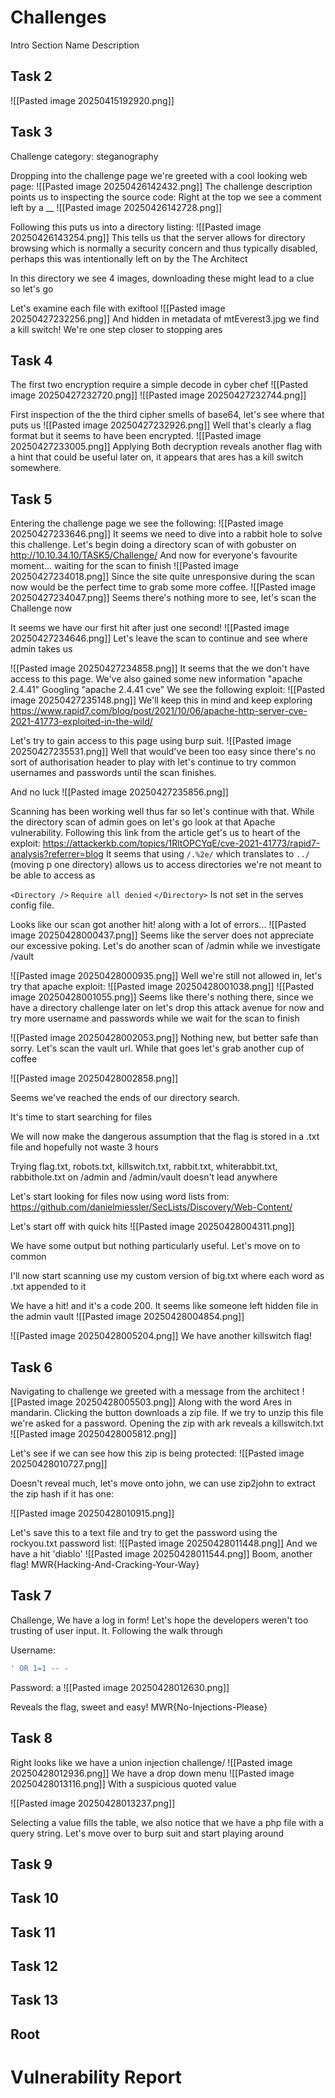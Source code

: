 
# Challenges

Intro Section
Name
Description

## Task 2
![[Pasted image 20250415192920.png]]

## Task 3
Challenge category: steganography

Dropping into the challenge page we're greeted with a cool looking web page:
![[Pasted image 20250426142432.png]]
The challenge description points us to inspecting the source code:
Right at the top we see a comment left by a __ 
![[Pasted image 20250426142728.png]]

Following this puts us into a directory listing:
![[Pasted image 20250426143254.png]]
This tells us that the server allows for directory browsing which is normally a security concern and thus typically disabled, perhaps this was intentionally left on by the The Architect

In this directory we see 4 images, downloading these might lead to a clue so let's go 

Let's examine each file with exiftool
![[Pasted image 20250427232256.png]]
And hidden in metadata of mtEverest3.jpg we find a kill switch!
We're one step closer to stopping ares

## Task 4
The first two encryption require a simple decode in cyber chef
![[Pasted image 20250427232720.png]]
![[Pasted image 20250427232744.png]]

First inspection of the the third cipher smells of base64, let's see where that puts us 
![[Pasted image 20250427232926.png]]
Well that's clearly a flag format but it seems to have been encrypted. 
![[Pasted image 20250427233005.png]]
Applying Both decryption reveals another flag with a hint that could be useful later on, it appears that ares has a kill switch somewhere. 
## Task 5
Entering the challenge page we see the following:
![[Pasted image 20250427233646.png]]
It seems we need to dive into a rabbit hole to solve this challenge. Let's begin doing a directory scan of with gobuster on http://10.10.34.10/TASK5/Challenge/
And now for everyone's favourite moment... waiting for the scan to finish
![[Pasted image 20250427234018.png]]
Since the site quite unresponsive during the scan now would be the perfect time to grab some more coffee. 
![[Pasted image 20250427234047.png]]
Seems there's nothing more to see, let's scan the Challenge now


It seems we have our first hit after just one second!
![[Pasted image 20250427234646.png]]
Let's leave the scan to continue and see where admin takes us

![[Pasted image 20250427234858.png]]
It seems that the we don't have access to this page.
We've also gained some new information "apache 2.4.41"
Googling "apache 2.4.41 cve"
We see the following exploit:
![[Pasted image 20250427235148.png]]
We'll keep this in mind and keep exploring 
https://www.rapid7.com/blog/post/2021/10/06/apache-http-server-cve-2021-41773-exploited-in-the-wild/


Let's try to gain access to this page using burp suit.
![[Pasted image 20250427235531.png]]
Well that would've been too easy since there's no sort of authorisation header to play with let's continue to try common usernames and passwords until the scan finishes.

And no luck
![[Pasted image 20250427235856.png]]

Scanning has been working well thus far so let's continue with that.
While the directory scan of admin goes on let's go look at that Apache vulnerability.
Following this link from the article get's us to heart of the exploit:
https://attackerkb.com/topics/1RltOPCYqE/cve-2021-41773/rapid7-analysis?referrer=blog
It seems that using `/.%2e/` which translates to `../` (moving p one directory) allows us to access directories we're not meant to be able to access as 

`<Directory />`
    `Require all denied`
`</Directory>`
Is not set in the serves config file.

Looks like our scan got another hit!
along with a lot of errors...
![[Pasted image 20250428000437.png]]
Seems like the server does not appreciate our excessive poking.
Let's do another scan of /admin while we investigate /vault

![[Pasted image 20250428000935.png]]
Well we're still not allowed in, let's try that apache exploit:
![[Pasted image 20250428001038.png]]
![[Pasted image 20250428001055.png]]
Seems like there's nothing there, since we have a directory challenge later on let's drop this attack avenue for now and try more username and passwords while we wait for the scan to finish

![[Pasted image 20250428002053.png]]
Nothing new, but better safe than sorry. Let's scan the vault url. While that goes let's grab another cup of coffee 

![[Pasted image 20250428002858.png]]

Seems we've reached the ends of our directory search. 

It's time to start searching for files

We will now make the dangerous assumption that the flag is stored in a .txt file and hopefully not waste 3 hours 

Trying flag.txt, robots.txt, killswitch.txt, rabbit.txt, whiterabbit.txt, rabbithole.txt on /admin and /admin/vault doesn't lead anywhere

Let's start looking for files now using word lists from:
https://github.com/danielmiessler/SecLists/Discovery/Web-Content/

Let's start off with quick hits
![[Pasted image 20250428004311.png]]

We have some output but nothing particularly useful. Let's move on to common

I'll now start scanning use my custom version of big.txt where each word as .txt appended to it 

We have a hit!
and it's a code 200. It seems like someone left hidden file in the admin vault 
![[Pasted image 20250428004854.png]]

![[Pasted image 20250428005204.png]]
We have another killswitch flag!
## Task 6
Navigating to challenge we greeted with a message from the architect
![[Pasted image 20250428005503.png]]
Along with the word Ares in mandarin.
Clicking the button downloads a zip file. 
If we try to unzip this file we're asked for a password.
Opening the zip with ark reveals a killswitch.txt
![[Pasted image 20250428005812.png]]


Let's see if we can see how this zip is being protected:
![[Pasted image 20250428010727.png]]

Doesn't reveal much, let's move onto john, we can use zip2john to extract the zip hash if it has one:

![[Pasted image 20250428010915.png]]

Let's save this to a text file and try to get the password using the rockyou.txt password list:
![[Pasted image 20250428011448.png]]
And we have a hit
'diablo'
![[Pasted image 20250428011544.png]]
Boom, another flag!
MWR{Hacking-And-Cracking-Your-Way}
## Task 7
Challenge, We have a log in form!
Let's hope the developers weren't too trusting of user input.
It. Following the walk through 

Username:
```sql
' OR 1=1 -- -
```
Password: a
![[Pasted image 20250428012630.png]]

Reveals the flag, sweet and easy!
MWR{No-Injections-Please}
## Task 8
Right looks like we have a union injection challenge/ 
![[Pasted image 20250428012936.png]]
We have a drop down menu
![[Pasted image 20250428013116.png]]
With a suspicious quoted value

![[Pasted image 20250428013237.png]]

Selecting a value fills the table, we also notice that we have a php file with a query string. Let's move over to burp suit and start playing around 

## Task 9

## Task 10

## Task 11

## Task 12

## Task 13

## Root


# Vulnerability Report
